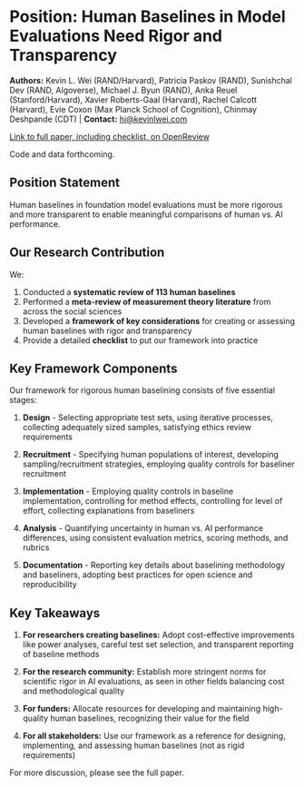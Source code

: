 # Position: Human Baselines in Model Evaluations Need Rigor and Transparency

**Authors:** Kevin L. Wei (RAND/Harvard), Patricia Paskov (RAND), Sunishchal Dev (RAND, Algoverse), Michael J. Byun (RAND), Anka Reuel (Stanford/Harvard), Xavier Roberts-Gaal (Harvard), Rachel Calcott (Harvard), Evie Coxon (Max Planck School of Cognition), Chinmay Deshpande (CDT) | **Contact:** hi@kevinlwei.com

[Link to full paper, including checklist, on OpenReview](https://openreview.net/forum?id=VbG9sIsn4F)

Code and data forthcoming.

## Position Statement

Human baselines in foundation model evaluations must be more rigorous and more transparent to enable meaningful comparisons of human vs. AI performance.

## Our Research Contribution

We:
1. Conducted a **systematic review of 113 human baselines**
2. Performed a **meta-review of measurement theory literature** from across the social sciences
3. Developed a **framework of key considerations** for creating or assessing human baselines with rigor and transparency
4. Provide a detailed **checklist** to put our framework into practice

## Key Framework Components

Our framework for rigorous human baselining consists of five essential stages:

1. **Design** - Selecting appropriate test sets, using iterative processes, collecting adequately sized samples, satisfying ethics review requirements

2. **Recruitment** - Specifying human populations of interest, developing sampling/recruitment strategies, employing quality controls for baseliner recruitment

3. **Implementation** - Employing quality controls in baseline implementation, controlling for method effects, controlling for level of effort, collecting explanations from baseliners

4. **Analysis** - Quantifying uncertainty in human vs. AI performance differences, using consistent evaluation metrics, scoring methods, and rubrics

5. **Documentation** - Reporting key details about baselining methodology and baseliners, adopting best practices for open science and reproducibility



## Key Takeaways

1. **For researchers creating baselines:** Adopt cost-effective improvements like power analyses, careful test set selection, and transparent reporting of baseline methods

2. **For the research community:** Establish more stringent norms for scientific rigor in AI evaluations, as seen in other fields balancing cost and methodological quality

3. **For funders:** Allocate resources for developing and maintaining high-quality human baselines, recognizing their value for the field

4. **For all stakeholders:** Use our framework as a reference for designing, implementing, and assessing human baselines (not as rigid requirements)


For more discussion, please see the full paper.